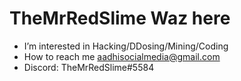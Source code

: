 # TheMrRedSlime Waz here
-  I’m interested in Hacking/DDosing/Mining/Coding
-  How to reach me aadhisocialmedia@gmail.com
- Discord: TheMrRedSlime#5584
